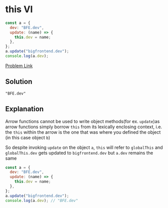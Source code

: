 # this VI

```js
const a = {
  dev: "BFE.dev",
  update: (name) => {
    this.dev = name;
  },
};
a.update("bigfrontend.dev");
console.log(a.dev);
```

[Problem Link](https://bigfrontend.dev/quiz/this-VI)

## Solution

```
"BFE.dev"
```

## Explanation

Arrow functions cannot be used to write object methods(for ex. `update`)as arrow functions simply borrow `this` from its lexically enclosing context, i.e. the `this` within the arrow is the one that was where you defined the object (in this case object `b`)

So despite invoking `update` on the object `a`, `this` will refer to `globalThis` and `globalThis.dev` gets updated to `bigfrontend.dev` but `a.dev` remains the same

```js
const a = {
  dev: "BFE.dev",
  update: (name) => {
    this.dev = name;
  },
};
a.update("bigfrontend.dev");
console.log(a.dev); // "BFE.dev"
```
